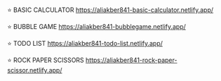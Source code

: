 ⭐ BASIC CALCULATOR
https://aliakber841-basic-calculator.netlify.app/

⭐ BUBBLE GAME
https://aliakber841-bubblegame.netlify.app/

⭐ TODO LIST
https://aliakber841-todo-list.netlify.app/

⭐ ROCK PAPER SCISSORS
https://aliakber841-rock-paper-scissor.netlify.app/
